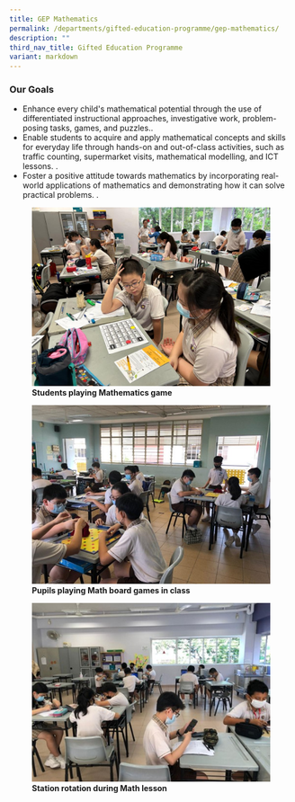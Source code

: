 ```yaml
---
title: GEP Mathematics
permalink: /departments/gifted-education-programme/gep-mathematics/
description: ""
third_nav_title: Gifted Education Programme
variant: markdown
---
```

### Our Goals

*  Enhance every child's mathematical potential through the use of differentiated instructional approaches, investigative work, problem-posing tasks, games, and puzzles..
* Enable students to acquire and apply mathematical concepts and skills for everyday life through hands-on and out-of-class activities, such as traffic counting, supermarket visits, mathematical modelling, and ICT lessons. .
* Foster a positive attitude towards mathematics by incorporating real-world applications of mathematics and demonstrating how it can solve practical problems.  .


<figure>
<img src="/images/gepmath1.jpg">
<figcaption> <strong>Students playing Mathematics game</strong> </figcaption>
</figure>

<figure>
<img src="/images/Math%20Pic_2.jpg">
<figcaption> <strong>Pupils playing Math board games in class</strong> </figcaption>
</figure>

<figure>
<img src="/images/Math%20Pic_3.jpg">
<figcaption> <strong>Station rotation during Math lesson</strong> </figcaption>
</figure>